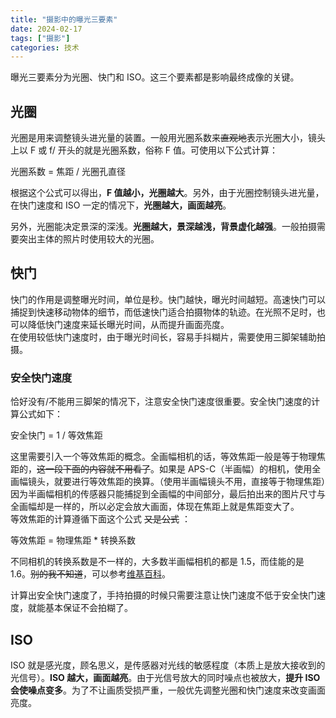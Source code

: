 ```yaml
---
title: "摄影中的曝光三要素"
date: 2024-02-17
tags: ["摄影"]
categories: 技术
---
```


曝光三要素分为光圈、快门和 ISO。这三个要素都是影响最终成像的关键。

## 光圈

光圈是用来调整镜头进光量的装置。一般用光圈系数来~~直观地~~表示光圈大小，镜头上以 F 或 f/ 开头的就是光圈系数，俗称 F 值。可使用以下公式计算：  

光圈系数 = 焦距 / 光圈孔直径  

根据这个公式可以得出，__F 值越小，光圈越大__。另外，由于光圈控制镜头进光量，在快门速度和 ISO 一定的情况下，__光圈越大，画面越亮__。  

另外，光圈能决定景深的深浅。__光圈越大，景深越浅，背景虚化越强__。一般拍摄需要突出主体的照片时使用较大的光圈。

## 快门

快门的作用是调整曝光时间，单位是秒。快门越快，曝光时间越短。高速快门可以捕捉到快速移动物体的细节，而低速快门适合拍摄物体的轨迹。在光照不足时，也可以降低快门速度来延长曝光时间，从而提升画面亮度。  
在使用较低快门速度时，由于曝光时间长，容易手抖糊片，需要使用三脚架辅助拍摄。

### 安全快门速度

恰好没有/不能用三脚架的情况下，注意安全快门速度很重要。安全快门速度的计算公式如下：

安全快门 = 1 / 等效焦距

这里需要引入一个等效焦距的概念。全画幅相机的话，等效焦距一般是等于物理焦距的，~~这一段下面的内容就不用看了~~。如果是 APS-C（半画幅）的相机，使用全画幅镜头，就要进行等效焦距的换算。（使用半画幅镜头不用，直接等于物理焦距）因为半画幅相机的传感器只能捕捉到全画幅的中间部分，最后拍出来的图片尺寸与全画幅却是一样的，所以必定会放大画面，体现在焦距上就是焦距变大了。  
等效焦距的计算遵循下面这个公式 ~~又是公式~~ ：

等效焦距 = 物理焦距 * 转换系数

不同相机的转换系数是不一样的，大多数半画幅相机的都是 1.5，而佳能的是 1.6。~~别的我不知道~~，可以参考[维基百科](https://zh.wikipedia.org/wiki/%E7%84%A6%E8%B7%9D%E8%BD%AC%E6%8D%A2%E7%8E%87)。

计算出安全快门速度了，手持拍摄的时候只需要注意让快门速度不低于安全快门速度，就能基本保证不会拍糊了。

## ISO

ISO 就是感光度，顾名思义，是传感器对光线的敏感程度（本质上是放大接收到的光信号）。__ISO 越大，画面越亮__。由于光信号放大的同时噪点也被放大，__提升 ISO 会使噪点变多__。为了不让画质受损严重，一般优先调整光圈和快门速度来改变画面亮度。